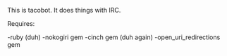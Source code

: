 This is tacobot. It does things with IRC.

Requires:

-ruby (duh)
-nokogiri gem
-cinch gem (duh again)
-open_uri_redirections gem
